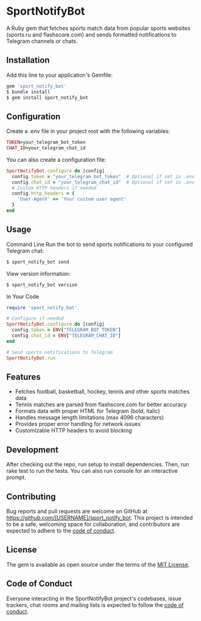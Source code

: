 # SportNotifyBot

A Ruby gem that fetches sports match data from popular sports websites (sports.ru and flashscore.com) and sends formatted notifications to Telegram channels or chats.

## Installation

Add this line to your application's Gemfile:

```ruby
gem 'sport_notify_bot'
$ bundle install
$ gem install sport_notify_bot
```

## Configuration

Create a .env file in your project root with the following variables:

```ruby
TOKEN=your_telegram_bot_token
CHAT_ID=your_telegram_chat_id
```

You can also create a configuration file:

```ruby
SportNotifyBot.configure do |config|
  config.token = "your_telegram_bot_token"  # Optional if set in .env
  config.chat_id = "your_telegram_chat_id"  # Optional if set in .env
  # Custom HTTP headers if needed
  config.http_headers = {
    'User-Agent' => 'Your custom user agent'
  }
end
```

## Usage

Command Line
Run the bot to send sports notifications to your configured Telegram chat:

```ruby
$ sport_notify_bot send
```

View version information:

```ruby
$ sport_notify_bot version
```

In Your Code

```ruby
require 'sport_notify_bot'

# Configure if needed
SportNotifyBot.configure do |config|
  config.token = ENV["TELEGRAM_BOT_TOKEN"]
  config.chat_id = ENV["TELEGRAM_CHAT_ID"]
end

# Send sports notifications to Telegram
SportNotifyBot.run
```

## Features

- Fetches football, basketball, hockey, tennis and other sports matches data
- Tennis matches are parsed from flashscore.com for better accuracy
- Formats data with proper HTML for Telegram (bold, italic)
- Handles message length limitations (max 4096 characters)
- Provides proper error handling for network issues
- Customizable HTTP headers to avoid blocking

## Development

After checking out the repo, run setup to install dependencies. Then, run rake test to run the tests. You can also run console for an interactive prompt.

## Contributing

Bug reports and pull requests are welcome on GitHub at https://github.com/[USERNAME]/sport_notify_bot. This project is intended to be a safe, welcoming space for collaboration, and contributors are expected to adhere to the [code of conduct](https://github.com/[USERNAME]/sport_notify_bot/blob/master/CODE_OF_CONDUCT.md).

## License

The gem is available as open source under the terms of the [MIT License](https://opensource.org/licenses/MIT).

## Code of Conduct

Everyone interacting in the SportNotifyBot project's codebases, issue trackers, chat rooms and mailing lists is expected to follow the [code of conduct](https://github.com/[USERNAME]/sport_notify_bot/blob/master/CODE_OF_CONDUCT.md).

